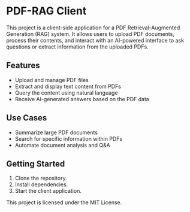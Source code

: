 # PDF-RAG Client

This project is a client-side application for a PDF Retrieval-Augmented Generation (RAG) system. It allows users to upload PDF documents, process their contents, and interact with an AI-powered interface to ask questions or extract information from the uploaded PDFs.

## Features

- Upload and manage PDF files
- Extract and display text content from PDFs
- Query the content using natural language
- Receive AI-generated answers based on the PDF data

## Use Cases

- Summarize large PDF documents
- Search for specific information within PDFs
- Automate document analysis and Q&A

## Getting Started

1. Clone the repository.
2. Install dependencies.
3. Start the client application.

This project is licensed under the MIT License.